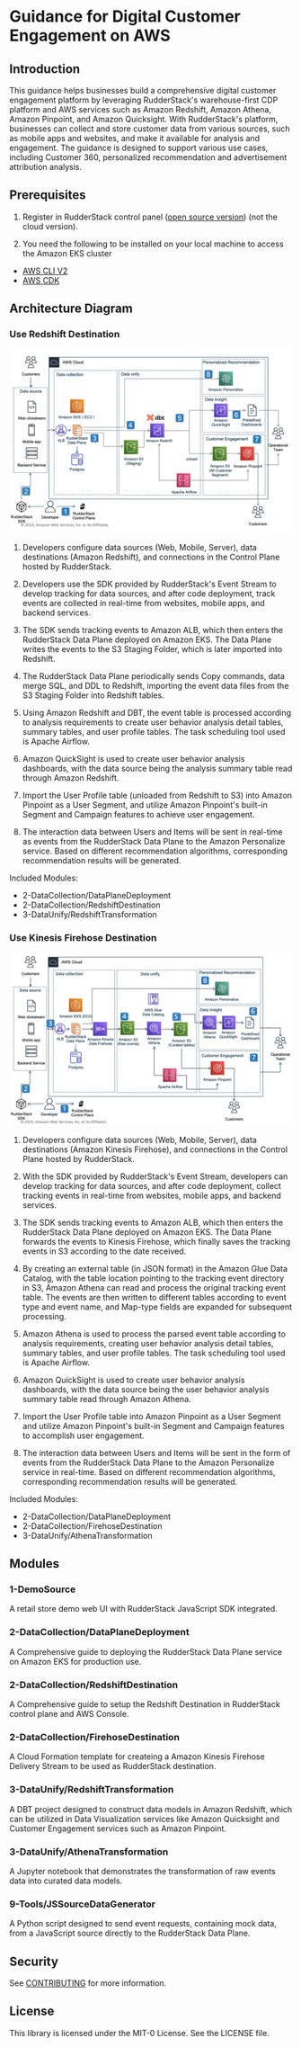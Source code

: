 # Guidance for Digital Customer Engagement on AWS

## Introduction
This guidance helps businesses build a comprehensive digital customer engagement platform by leveraging RudderStack's warehouse-first CDP platform and AWS services such as Amazon Redshift, Amazon Athena, Amazon Pinpoint, and Amazon Quicksight. With RudderStack's platform, businesses can collect and store customer data from various sources, such as mobile apps and websites, and make it available for analysis and engagement. The guidance is designed to support various use cases, including Customer 360, personalized recommendation and advertisement attribution analysis.


## Prerequisites
1. Register in RudderStack control panel ([open source version](https://app.rudderstack.com/signup?type=opensource)) (not the cloud version).

2. You need the following to be installed on your local machine to access the Amazon EKS cluster
* [AWS CLI V2](https://docs.aws.amazon.com/cli/latest/userguide/install-cliv2.html)
* [AWS CDK](https://docs.aws.amazon.com/cdk/v2/guide/getting_started.html) 

## Architecture Diagram

### Use Redshift Destination
![Arch for Redshift](./images/arch-redshift.png)
1. Developers configure data sources (Web, Mobile, Server), data destinations (Amazon Redshift), and connections in the Control Plane hosted by RudderStack.

2. Developers use the SDK provided by RudderStack's Event Stream to develop tracking for data sources, and after code deployment, track events are collected in real-time from websites, mobile apps, and backend services.

3. The SDK sends tracking events to Amazon ALB, which then enters the RudderStack Data Plane deployed on Amazon EKS. The Data Plane writes the events to the S3 Staging Folder, which is later imported into Redshift.

4. The RudderStack Data Plane periodically sends Copy commands, data merge SQL, and DDL to Redshift, importing the event data files from the S3 Staging Folder into Redshift tables.

5. Using Amazon Redshift and DBT, the event table is processed according to analysis requirements to create user behavior analysis detail tables, summary tables, and user profile tables. The task scheduling tool used is Apache Airflow.

6. Amazon QuickSight is used to create user behavior analysis dashboards, with the data source being the analysis summary table read through Amazon Redshift.

7. Import the User Profile table (unloaded from Redshift to S3) into Amazon Pinpoint as a User Segment, and utilize Amazon Pinpoint's built-in Segment and Campaign features to achieve user engagement.

8. The interaction data between Users and Items will be sent in real-time as events from the RudderStack Data Plane to the Amazon Personalize service. Based on different recommendation algorithms, corresponding recommendation results will be generated.

Included Modules:
   - 2-DataCollection/DataPlaneDeployment
   - 2-DataCollection/RedshiftDestination
   - 3-DataUnify/RedshiftTransformation

### Use Kinesis Firehose Destination
![Arch for Redshift](./images/arch-athena.png)
1. Developers configure data sources (Web, Mobile, Server), data destinations (Amazon Kinesis Firehose), and connections in the Control Plane hosted by RudderStack. 

2. With the SDK provided by RudderStack's Event Stream, developers can develop tracking for data sources, and after code deployment, collect tracking events in real-time from websites, mobile apps, and backend services.

3. The SDK sends tracking events to Amazon ALB, which then enters the RudderStack Data Plane deployed on Amazon EKS. The Data Plane forwards the events to Kinesis Firehose, which finally saves the tracking events in S3 according to the date received.

4. By creating an external table (in JSON format) in the Amazon Glue Data Catalog, with the table location pointing to the tracking event directory in S3, Amazon Athena can read and process the original tracking event table. The events are then written to different tables according to event type and event name, and Map-type fields are expanded for subsequent processing.

5. Amazon Athena is used to process the parsed event table according to analysis requirements, creating user behavior analysis detail tables, summary tables, and user profile tables. The task scheduling tool used is Apache Airflow.

6. Amazon QuickSight is used to create user behavior analysis dashboards, with the data source being the user behavior analysis summary table read through Amazon Athena.

7. Import the User Profile table into Amazon Pinpoint as a User Segment and utilize Amazon Pinpoint's built-in Segment and Campaign features to accomplish user engagement.

8. The interaction data between Users and Items will be sent in the form of events from the RudderStack Data Plane to the Amazon Personalize service in real-time. Based on different recommendation algorithms, corresponding recommendation results will be generated.

Included Modules:
   - 2-DataCollection/DataPlaneDeployment
   - 2-DataCollection/FirehoseDestination
   - 3-DataUnify/AthenaTransformation

## Modules

### 1-DemoSource

A retail store demo web UI with RudderStack JavaScript SDK integrated.

### 2-DataCollection/DataPlaneDeployment

A Comprehensive guide to deploying the RudderStack Data Plane service on Amazon EKS for production use.

### 2-DataCollection/RedshiftDestination

A Comprehensive guide to setup the Redshift Destination in RudderStack control plane and AWS Console.

### 2-DataCollection/FirehoseDestination

A Cloud Formation template for createing a Amazon Kinesis Firehose Delivery Stream to be used as RudderStack destination.

### 3-DataUnify/RedshiftTransformation

A DBT project designed to construct data models in Amazon Redshift, which can be utilized in Data Visualization services like Amazon Quicksight and Customer Engagement services such as Amazon Pinpoint.

### 3-DataUnify/AthenaTransformation

A Jupyter notebook that demonstrates the transformation of raw events data into curated data models.

### 9-Tools/JSSourceDataGenerator

A Python script designed to send event requests, containing mock data, from a JavaScript source directly to the RudderStack Data Plane.


## Security

See [CONTRIBUTING](CONTRIBUTING.md#security-issue-notifications) for more information.

## License

This library is licensed under the MIT-0 License. See the LICENSE file.

